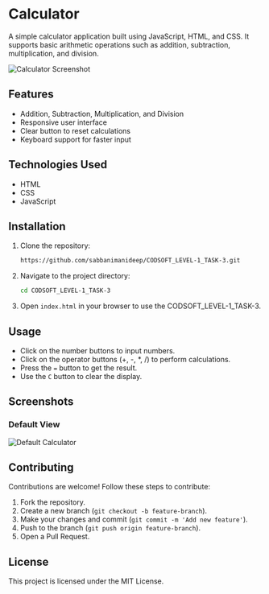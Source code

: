 # Calculator

A simple calculator application built using JavaScript, HTML, and CSS. It supports basic arithmetic operations such as addition, subtraction, multiplication, and division.

![Calculator Screenshot](https://github.com/sabbanimanideep/CODSOFT/blob/main/Task03/Screenshot%202025-03-01%20at%201.15.58%E2%80%AFPM.png?raw=true)

## Features
- Addition, Subtraction, Multiplication, and Division
- Responsive user interface
- Clear button to reset calculations
- Keyboard support for faster input

## Technologies Used
- HTML
- CSS
- JavaScript

## Installation
1. Clone the repository:
   ```sh
   https://github.com/sabbanimanideep/CODSOFT_LEVEL-1_TASK-3.git
   ```
2. Navigate to the project directory:
   ```sh
   cd CODSOFT_LEVEL-1_TASK-3
   ```
3. Open `index.html` in your browser to use the CODSOFT_LEVEL-1_TASK-3.

## Usage
- Click on the number buttons to input numbers.
- Click on the operator buttons (+, -, *, /) to perform calculations.
- Press the `=` button to get the result.
- Use the `C` button to clear the display.

## Screenshots
### Default View
![Default Calculator](https://github.com/sabbanimanideep/CODSOFT_LEVEL-1_TASK-3/blob/main/Screenshot%202025-03-01%20at%201.15.58%E2%80%AFPM.png?raw=true)

## Contributing
Contributions are welcome! Follow these steps to contribute:
1. Fork the repository.
2. Create a new branch (`git checkout -b feature-branch`).
3. Make your changes and commit (`git commit -m 'Add new feature'`).
4. Push to the branch (`git push origin feature-branch`).
5. Open a Pull Request.

## License
This project is licensed under the MIT License.


